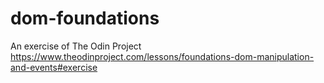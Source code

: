 # dom-foundations

An exercise of The Odin Project
https://www.theodinproject.com/lessons/foundations-dom-manipulation-and-events#exercise